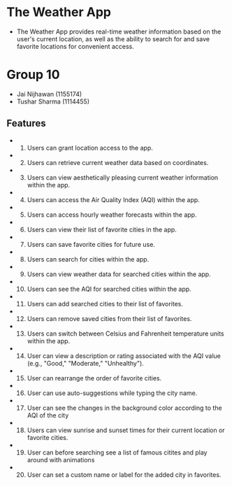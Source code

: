 # The Weather App

- The Weather App provides real-time weather information based on the user's current location, as well as the ability to search for and save favorite locations for convenient access.

# Group 10
 - Jai Nijhawan (1155174)
 - Tushar Sharma (1114455) 


## Features
 - 1. Users can grant location access to the app.
 - 2. Users can retrieve current weather data based on coordinates.
 - 3. Users can view aesthetically pleasing current weather information within the app.
 - 4. Users can access the Air Quality Index (AQI) within the app.
 - 5. Users can access hourly weather forecasts within the app.
 - 6. Users can view their list of favorite cities in the app.
 - 7. Users can save favorite cities for future use.
 - 8. Users can search for cities within the app.
 - 9. Users can view weather data for searched cities within the app.
 - 10. Users can see the AQI for searched cities within the app.
 - 11. Users can add searched cities to their list of favorites.
 - 12. Users can remove saved cities from their list of favorites.
 - 13. Users can switch between Celsius and Fahrenheit temperature units within the app.
 - 14. User can view a description or rating associated with the AQI value (e.g., "Good," "Moderate," "Unhealthy").
 - 15. User can rearrange the order of favorite cities.
 - 16. User can use auto-suggestions while typing the city name.
 - 17. User can see the changes in the background color according to the AQI of the city
 - 18. Users can view sunrise and sunset times for their current location or favorite cities.
 - 19. User can before searching see a list of famous citites and play around with animations
 - 20. User can set a custom name or label for the added city in favorites. 

